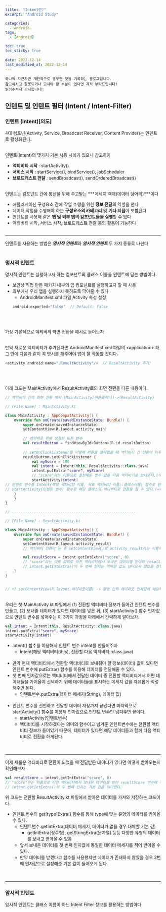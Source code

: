 ```yaml
---
title:  "Intent란?" 
excerpt: "Android Study"

categories:
  - Android
tags:
  - [Android]

toc: true
toc_sticky: true
 
date: 2022-12-14
last_modified_at: 2022-12-14
---
```

```
하나씩 차근차근 개인적으로 공부한 것을 기록하는 블로그입니다.
참고하시고 잘못되거나 고쳐야 할 부분이 있다면 지적 부탁드립니다!
읽어주셔서 감사합니다🙂
```

## 인텐트 및 인텐트 필터 (Intent / Intent-Filter)

### 인텐트 (Intent)[의도]
4대 컴포넌(Activity, Service, Broadcast Receiver, Content Provider)는 인텐트로 활성화된다.<br><br>

인텐트(Intent)의 몇가지 기본 사용 사례가 있으니 참고하자
- **액티비티 시작** : startActivity()
- **서비스 시작** : startService(), bindService(), jobScheduler
- **브로드캐스트 전달** : sendBroadcast(), sendOrderedBroadcast()
<br><br>

인텐트는 컴포넌트 간에 통신을 위해 주고받는 ***메세지 객체(데이터 덩어리)***이다
- 애플리케이션 구성요소 간에 작업 수행을 위한 **정보 전달**의 역할을 한다
- 데이터 작업을 수행해야 하는 **구성요소의 카테고리** 및 **기타 지침**이 포함된다
- 인텐트를 사용해 같은 **앱 및 외부 앱의 컴포넌트들을 실행**할 수 있다
- 액티비티 시작, 서비스 시작, 브로드캐스트 전달 등의 활용이 가능하다
<br><br>

***
인텐트를 사용하는 방법은 ***명시적 인텐트***와 ***암시적 인텐트*** 두 가지 종류로 나뉜다
<br><br>

### 명시적 인텐트
명시적 인텐트는 실행하고자 하는 컴포넌트의 클래스 이름을 인텐트에 담는 방법이다.<br>
- 보안상 직접 만든 패키지 내부의 앱 컴포넌트를 실행하고자 할 때 사용
- 외부에서 우리 앱을 실행하지 못하도록 막아줄 수 있다
    - AndroidManifest.xml 파일 Activity 속성 설정<br>
    ```kotlin
    android:exported="false"  // Default: false
    ```
    <br><br>

가장 기본적으로 액티비티 화면 전환을 예시로 들어보자<br><br>

만약 새로운 액티비티가 추가된다면 AndroidManifest.xml 파일의 \<application> 태그 안에 다음과 같이 꼭 명시를 해주어야 앱이 잘 작동할 것이다.
```kotlin
<activity android:name=".ResultActivity"/>  // ResultActivity 추가!
```
<br><br>

아래 코드는 MainActivity에서 ResultActivity로의 화면 전환을 다룬 내용이다.<br>

```kotlin
// 액티비티 간의 화면 전환 예시 (MainActivity[버튼클릭!])->(ResultActivity)

// [File Name] : MainActivity.kt

class MainActivity : AppCompatActivity() {
    override fun onCreate(savedInstanceState: Bundle?) {
        super.onCreate(savedInstanceState)
        setContentView(R.layout.activity_main)
		
        // 레이아웃 위에 생성한 버튼 변수
        val resultButton = findViewById<Button>(R.id.resultButton)
        
        // setOnClickListener를 이용해 버튼을 클릭했을 때 액티비티 간 전환이 이루어지도록 함.
        resultButton.setOnClickListener {
            val myScore = 100
            val intent = Intent(this, ResultActivity::class.java)
            intent.putExtra("score", myScore)
            // "score"라는 이름으로 설정해둔 변수 값을 다음 액티비티로 보내준다.(데이터 전달)
            startActivity(intent)
// 인텐트 변수를 Intent(해당 액티비티 이름, 목표 액티비티 이름::클래스이름) 함수로 만들고,
// startActivity(인텐트 변수) 함수로 해당 클래스의 액티비티로 전환을 할 수 있다.(=>명시적 인텐트)
	}
    }
}

// --------------------------------------------------------

// [File Name] : ResultActivity.kt

class MainActivity : AppCompatActivity() {
    override fun onCreate(savedInstanceState: Bundle?) {
        super.onCreate(savedInstanceState)
        setContentView(R.layout.activity_result)
        // 액티비티 전환이 된 후 setContentView()로 activity_result라는 이름의 레이아웃 창을 띄움.

        val resultScore = intent.getIntExtra("score", 0)
        // "score"라는 이름 값으로 이전 액티비티에서 보내온 데이터를 받아와 resultScore 변수에 저장한다.
        // intent.getIntExtra()의 두 번째 인자는 어떠한 값도 넘어오지 않았을 경우를 대비한 기본 값을 의미한다.
    }
}


// +) setContentView(R.layout.레이아웃이름) -> 괄호 안의 레이아웃 인자값에 해당하는 화면을 보여주는 함수
```
<br>
우리는 첫 MainActivity.kt 파일에서 (1) 전환할 액티비티 정보가 들어간 인텐트 변수를 만들고, (2) 보내줄 데이터가 있다면 데이터를 넣은 뒤, (3) startActivity() 함수 인자값으로 인텐트 변수를 넣어주는 이 3가지 과정을 아래에서 간략하게 알아보자.<br>

```kotlin
val intent = Intent(this, ResultActivity::class.java)
intent.putExtra("score", myScore)
startActivity(intent)
```
- Intent() 함수를 이용해서 인텐트 변수 intent를 만들어주자
    - Intent(해당 액티비티(this), 전환할 다음 액티비티::class.java)
<br><br>
- 만약 현재 액티비티에서 전환할 액티비티로 보내줘야 할 정보(데이터) 값이 있다면 인텐트 변수에 putExtra() 함수를 이용해 데이터를 전달해줄 수 있다. 
- 첫 번째 인자값으로는 액티비티에서 전달한 데이터 중 전환할 액티비티에서 어떤 데이터들을 가져올지 선택하기 위해 데이터들을 표시하는 메세지 값을 자유롭게 작성해주면 된다. 
    - 인텐트변수.putExtra(데이터 메세지(String), 데이터 값)
<br><br>
- 인텐트 변수를 선언하고 전달할 데이터 저장까지 끝냈다면 마지막으로 startActivity() 함수를 이용해 인자값으로 인텐트 변수만 넘겨주면 끝이다.
    - startActivity(인텐트변수)
    - 액티비티를 시작하겠다는 의미의 함수이고 넘겨준 인텐트변수에는 전환할 액티비티 정보가 들어있기 때문에, 데이터가 있다면 해당 데이터들과 함께 다음 액티비티로 전환을 하게된다.
<br><br><br>

***

이제 새롭운 액티비티로 전환이 되었을 때 전달받은 데이터가 있다면 어떻게 받아오는지 확인해보자
```kotlin
val resultScore = intent.getIntExtra("score", 0)
// "score"라는 이름으로 이전 액티비티에서 보내온 데이터를 받아 resultScore 변수에 저장한다.
// intent.getIntExtra()의 두 번째 인자는 기본 값을 의미한다.
```
위 코드는 전환할 ResultActivity.kt 파일에서 받아온 데이터를 가져와 저장하는 코드이다.<br>
- 인텐트 변수의 get[type]Extra() 함수를 통해 type에 맞는 유형의 데이터를 받아올 수 있다.
    - 인텐트변수.getIntExtra(데이터 메세지, 데이터가 없을 경우 대체할 기본 값)
        - getIntExtra(정수형), getStringExtra(문자열) 등등 다양한 유형의 데이터를 보내고 받아올 수 있음
    - 앞서 보내온 데이터를 첫 번째 인자값에 동일한 데이터 메세지를 적어 받아올 수 있다.
    - 만약 데이터를 받겠다고 함수를 사용했지만 데이터가 존재하지 않았을 경우 2번째 인자값으로 설정해준 기본 값이 들어오게 된다.
<br><br><br>

***

### 암시적 인텐트
암시적 인텐트는 클래스 이름이 아닌 Intent Filter 정보를 활용하는 방법이다.

